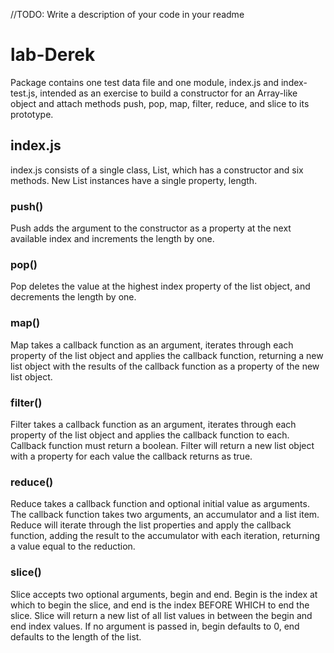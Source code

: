 //TODO:  Write a description of your code in your readme

# lab-Derek

Package contains one test data file and one module, index.js and index-test.js, intended as an exercise to build a constructor for an Array-like object and attach methods push, pop, map, filter, reduce, and slice to its prototype.

## index.js

index.js consists of a single class, List, which has a constructor and six methods. New List instances have a single property, length.

### push()

Push adds the argument to the constructor as a property at the next available index and increments the length by one.

### pop()

Pop deletes the value at the highest index property of the list object, and decrements the length by one.

### map()

Map takes a callback function as an argument, iterates through each property of the list object and applies the callback function, returning a new list object with the results of the callback function as a property of the new list object.

### filter()

Filter takes a callback function as an argument, iterates through each property of the list object and applies the callback function to each. Callback function must return a boolean. Filter will return a new list object with a property for each value the callback returns as true.

### reduce()

Reduce takes a callback function and optional initial value as arguments. The callback function takes two arguments, an accumulator and a list item. Reduce will iterate through the list properties and apply the callback function, adding the result to the accumulator with each iteration, returning a value equal to the reduction.

### slice()

Slice accepts two optional arguments, begin and end. Begin is the index at which to begin the slice, and end is the index BEFORE WHICH to end the slice. Slice will return a new list of all list values in between the begin and end index values. If no argument is passed in, begin defaults to 0, end defaults to the length of the list.
